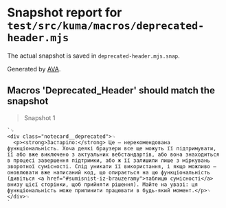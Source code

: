 # Snapshot report for `test/src/kuma/macros/deprecated-header.mjs`

The actual snapshot is saved in `deprecated-header.mjs.snap`.

Generated by [AVA](https://avajs.dev).

## Macros 'Deprecated_Header' should match the snapshot

> Snapshot 1

    `␊
    <div class="notecard__deprecated">␊
      <p><strong>Застаріло:</strong> Це — нерекомендована функціональність. Хоча деякі браузери все ще можуть її підтримувати, її або вже виключено з актуальних вебстандартів, або вона знаходиться в процесі завершення підтримки, або ж її залишили лише з міркувань зворотної сумісності. Слід уникати її використання, і якщо можливо — оновлювати вже написаний код, що опирається на цю функціональність (дивіться <a href="#sumisnist-iz-brauzeramy">таблицю сумісності</a> внизу цієї сторінки, щоб прийняти рішення). Майте на увазі: ця функціональність може припинити працювати в будь-який момент.</p>␊
    </div>␊
    `

